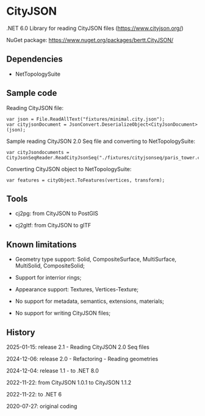 # CityJSON

.NET 6.0 Library for reading CityJSON files (https://www.cityjson.org/)

NuGet package: https://www.nuget.org/packages/bertt.CityJSON/

## Dependencies

- NetTopologySuite

## Sample code

Reading CityJSON file:

```
var json = File.ReadAllText("fixtures/minimal.city.json");
var cityjsonDocument = JsonConvert.DeserializeObject<CityJsonDocument>(json);
```

Sample reading CityJSON 2.0 Seq file and converting to NetTopologySuite:

```
var cityJsondocuments = CityJsonSeqReader.ReadCityJsonSeq("./fixtures/cityjsonseq/paris_tower.city.jsonl");
```

Converting CityJSON object to NetTopologySuite:

```
var features = cityObject.ToFeatures(vertices, transform);
```

## Tools

- cj2pg: from CityJSON to PostGIS

- cj2gltf: from CityJSON to glTF

## Known limitations

- Geometry type support: Solid, CompositeSurface, MultiSurface, MultiSolid, CompositeSolid;

- Support for interrior rings;

- Appearance support: Textures, Vertices-Texture; 

- No support for metadata, semantics, extensions, materials;

- No support for writing CityJSON files;

## History

2025-01-15: release 2.1 - Reading CityJSON 2.0 Seq files

2024-12-06: release 2.0 - Refactoring - Reading geometries

2024-12-04: release 1.1 - to .NET 8.0

2022-11-22: from CityJSON 1.0.1 to CityJSON 1.1.2

2022-11-22: to .NET 6

2020-07-27: original coding
